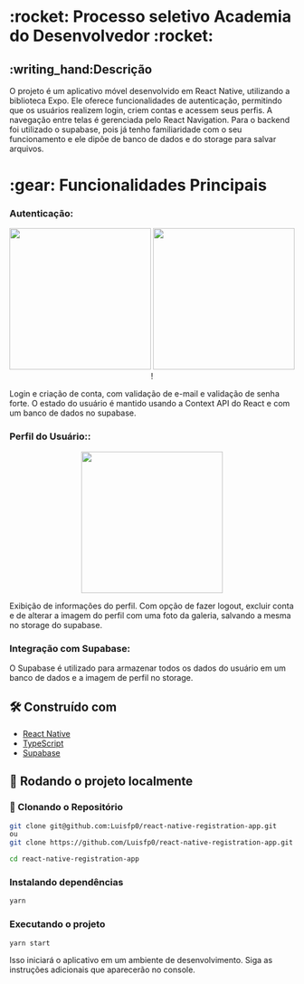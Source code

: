 <h1> :rocket: Processo seletivo Academia do Desenvolvedor :rocket:</h1>

<h2> :writing_hand:Descrição</h1>

O projeto é um aplicativo móvel desenvolvido em React Native, utilizando a biblioteca Expo. Ele oferece funcionalidades de autenticação, permitindo que os usuários realizem login, criem contas e acessem seus perfis. A navegação entre telas é gerenciada pelo React Navigation. Para o backend foi utilizado o supabase, pois já tenho familiaridade com o seu funcionamento e ele dipõe de banco de dados e do storage para salvar arquivos.

<h1 > :gear: Funcionalidades Principais</h1>

<h3>Autenticação:</h3>

<p float="left" align="middle">
  <img width="250" src='https://github.com/Luisfp0/react-native-registration-app/assets/122934447/4f2cfc15-8715-46b1-a160-68aba728148b'/>
  <img width="250" src="https://github.com/Luisfp0/react-native-registration-app/assets/122934447/23361863-e378-4f86-ae7c-1f30fbb13210"/>!
</p>

Login e criação de conta, com validação de e-mail e validação de senha forte.
O estado do usuário é mantido usando a Context API do React e com um banco de dados no supabase.

<h3>Perfil do Usuário::</h3>
<p float="left" align="middle">
  <img width="250" src='https://github.com/Luisfp0/react-native-registration-app/assets/122934447/9bc172e1-6ca7-4317-8bb3-d4e0fd4ae927'/>
</p>

Exibição de informações do perfil. Com opção de fazer logout, excluir conta e de alterar a imagem do perfil com uma foto da galeria, salvando a mesma no storage do supabase.

<h3>Integração com Supabase:</h3>
O Supabase é utilizado para armazenar todos os dados do usuário em um banco de dados e a imagem de perfil no storage.

<h2>🛠️ Construído com</h2>

* [React Native](https://reactnative.dev/)
* [TypeScript](https://www.typescriptlang.org/)
* [Supabase](https://supabase.com/)


<h2>🔧 Rodando o projeto localmente</h2>
<h3>🔧 Clonando o Repositório</h3>

```bash
git clone git@github.com:Luisfp0/react-native-registration-app.git
ou
git clone https://github.com/Luisfp0/react-native-registration-app.git

cd react-native-registration-app
```
<h3>Instalando dependências</h3>

```bash
yarn
```
<h3>Executando o projeto</h3>

```bash
yarn start
```
Isso iniciará o aplicativo em um ambiente de desenvolvimento. Siga as instruções adicionais que aparecerão no console.
